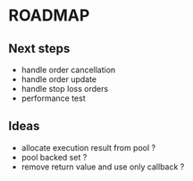 ROADMAP
=======

Next steps
----------

- handle order cancellation
- handle order update
- handle stop loss orders
- performance test

Ideas
-----

- allocate execution result from pool ?
- pool backed set ?
- remove return value and use only callback ?